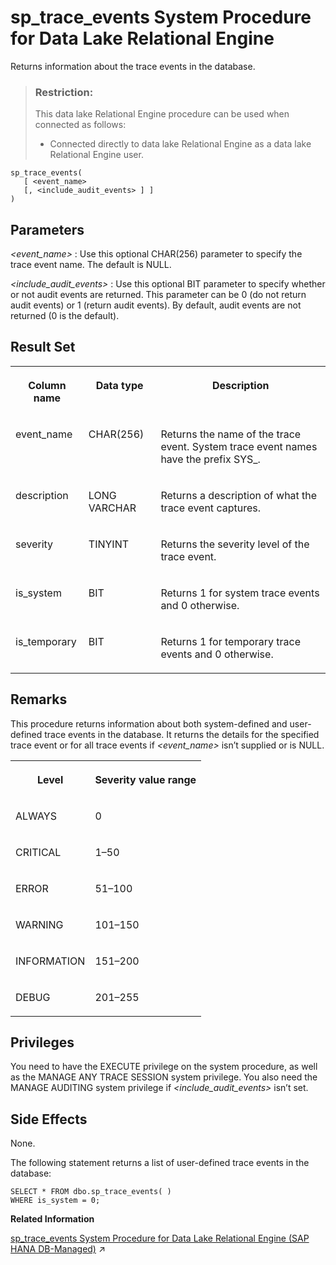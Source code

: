 <!-- loio8179d2976ce210148418a9a15900e7e2 -->

# sp\_trace\_events System Procedure for Data Lake Relational Engine

Returns information about the trace events in the database.



> ### Restriction:  
> This data lake Relational Engine procedure can be used when connected as follows:
> 
> -   Connected directly to data lake Relational Engine as a data lake Relational Engine user.



```
sp_trace_events(
   [ <event_name> 
   [, <include_audit_events> ] ]
)
```



<a name="loio8179d2976ce210148418a9a15900e7e2__sp_trace_events_parm"/>

## Parameters

  *<event\_name\>* 
 :   Use this optional CHAR\(256\) parameter to specify the trace event name. The default is NULL.

   *<include\_audit\_events\>* 
 :   Use this optional BIT parameter to specify whether or not audit events are returned. This parameter can be 0 \(do not return audit events\) or 1 \(return audit events\). By default, audit events are not returned \(0 is the default\).

 

<a name="loio8179d2976ce210148418a9a15900e7e2__sp_trace_events_resultset1"/>

## Result Set


<table>
<tr>
<th valign="top">

Column name



</th>
<th valign="top">

Data type



</th>
<th valign="top">

Description



</th>
</tr>
<tr>
<td valign="top">

event\_name



</td>
<td valign="top">

CHAR\(256\)



</td>
<td valign="top">

Returns the name of the trace event. System trace event names have the prefix SYS\_.



</td>
</tr>
<tr>
<td valign="top">

description



</td>
<td valign="top">

LONG VARCHAR



</td>
<td valign="top">

Returns a description of what the trace event captures.



</td>
</tr>
<tr>
<td valign="top">

severity



</td>
<td valign="top">

TINYINT



</td>
<td valign="top">

Returns the severity level of the trace event.



</td>
</tr>
<tr>
<td valign="top">

is\_system



</td>
<td valign="top">

BIT



</td>
<td valign="top">

Returns 1 for system trace events and 0 otherwise.



</td>
</tr>
<tr>
<td valign="top">

is\_temporary



</td>
<td valign="top">

BIT



</td>
<td valign="top">

Returns 1 for temporary trace events and 0 otherwise.



</td>
</tr>
</table>



<a name="loio8179d2976ce210148418a9a15900e7e2__sp_trace_events_remarks1"/>

## Remarks

This procedure returns information about both system-defined and user-defined trace events in the database. It returns the details for the specified trace event or for all trace events if *<event\_name\>* isn’t supplied or is NULL.


<table>
<tr>
<th valign="top">

Level



</th>
<th valign="top">

Severity value range



</th>
</tr>
<tr>
<td valign="top">

ALWAYS



</td>
<td valign="top">

0



</td>
</tr>
<tr>
<td valign="top">

CRITICAL



</td>
<td valign="top">

1–50



</td>
</tr>
<tr>
<td valign="top">

ERROR



</td>
<td valign="top">

51–100



</td>
</tr>
<tr>
<td valign="top">

WARNING



</td>
<td valign="top">

101–150



</td>
</tr>
<tr>
<td valign="top">

INFORMATION



</td>
<td valign="top">

151–200



</td>
</tr>
<tr>
<td valign="top">

DEBUG



</td>
<td valign="top">

201–255



</td>
</tr>
</table>



## Privileges

You need to have the EXECUTE privilege on the system procedure, as well as the MANAGE ANY TRACE SESSION system privilege. You also need the MANAGE AUDITING system privilege if *<include\_audit\_events\>* isn’t set.



<a name="loio8179d2976ce210148418a9a15900e7e2__sp_trace_events_sideeffect1"/>

## Side Effects

None.



The following statement returns a list of user-defined trace events in the database:

```
SELECT * FROM dbo.sp_trace_events( )
WHERE is_system = 0;
```

**Related Information**  


[sp_trace_events System Procedure for Data Lake Relational Engine (SAP HANA DB-Managed)](https://help.sap.com/viewer/a898e08b84f21015969fa437e89860c8/2023_1_QRC/en-US/9897bebbf9314d72a926d9adae52ead8.html "Returns information about the trace events in the database.") :arrow_upper_right:

